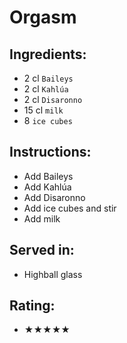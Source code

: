 # Orgasm

## Ingredients:
- 2 cl `Baileys`
- 2 cl `Kahlúa`
- 2 cl `Disaronno`
- 15 cl `milk`
- 8 `ice cubes`

## Instructions:
- Add Baileys
- Add Kahlúa
- Add Disaronno
- Add ice cubes and stir
- Add milk

## Served in:
- Highball glass

## Rating:
- ★★★★★